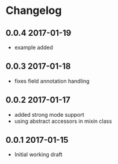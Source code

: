 # Changelog

## 0.0.4 2017-01-19

- example added

## 0.0.3 2017-01-18

- fixes field annotation handling


## 0.0.2 2017-01-17

- added strong mode support
- using abstract accessors in mixin class

## 0.0.1 2017-01-15

- Initial working draft
